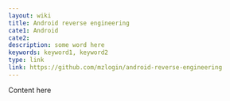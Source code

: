 ```yaml
---
layout: wiki
title: Android reverse engineering
cate1: Android
cate2:
description: some word here
keywords: keyword1, keyword2
type: link
link: https://github.com/mzlogin/android-reverse-engineering
---
```


Content here
